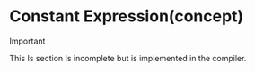 # Constant Expression(concept)

>[!IMPORTANT]
>This Is section Is incomplete but is implemented in the compiler.